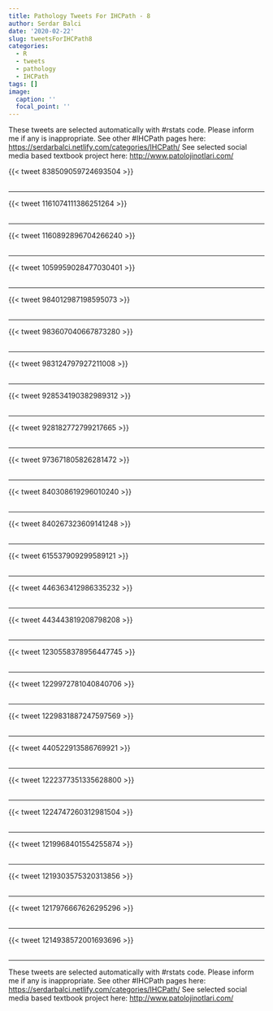```yaml
---
title: Pathology Tweets For IHCPath - 8
author: Serdar Balci
date: '2020-02-22'
slug: tweetsForIHCPath8
categories:
  - R
  - tweets
  - pathology
  - IHCPath
tags: []
image:
  caption: ''
  focal_point: ''
---
```



These tweets are selected automatically with #rstats code. Please inform me if any is inappropriate.
See other #IHCPath pages here: https://serdarbalci.netlify.com/categories/IHCPath/ 
See selected social media based textbook project here: http://www.patolojinotlari.com/

{{< tweet 838509059724693504 >}}
<br>
<br>
<hr>
{{< tweet 1161074111386251264 >}}
<br>
<br>
<hr>
{{< tweet 1160892896704266240 >}}
<br>
<br>
<hr>
{{< tweet 1059959028477030401 >}}
<br>
<br>
<hr>
{{< tweet 984012987198595073 >}}
<br>
<br>
<hr>
{{< tweet 983607040667873280 >}}
<br>
<br>
<hr>
{{< tweet 983124797927211008 >}}
<br>
<br>
<hr>
{{< tweet 928534190382989312 >}}
<br>
<br>
<hr>
{{< tweet 928182772799217665 >}}
<br>
<br>
<hr>
{{< tweet 973671805826281472 >}}
<br>
<br>
<hr>
{{< tweet 840308619296010240 >}}
<br>
<br>
<hr>
{{< tweet 840267323609141248 >}}
<br>
<br>
<hr>
{{< tweet 615537909299589121 >}}
<br>
<br>
<hr>
{{< tweet 446363412986335232 >}}
<br>
<br>
<hr>
{{< tweet 443443819208798208 >}}
<br>
<br>
<hr>
{{< tweet 1230558378956447745 >}}
<br>
<br>
<hr>
{{< tweet 1229972781040840706 >}}
<br>
<br>
<hr>
{{< tweet 1229831887247597569 >}}
<br>
<br>
<hr>
{{< tweet 440522913586769921 >}}
<br>
<br>
<hr>
{{< tweet 1222377351335628800 >}}
<br>
<br>
<hr>
{{< tweet 1224747260312981504 >}}
<br>
<br>
<hr>
{{< tweet 1219968401554255874 >}}
<br>
<br>
<hr>
{{< tweet 1219303575320313856 >}}
<br>
<br>
<hr>
{{< tweet 1217976667626295296 >}}
<br>
<br>
<hr>
{{< tweet 1214938572001693696 >}}
<br>
<br>
<hr>


These tweets are selected automatically with #rstats code. Please inform me if any is inappropriate.
See other #IHCPath pages here: https://serdarbalci.netlify.com/categories/IHCPath/ 
See selected social media based textbook project here: http://www.patolojinotlari.com/

